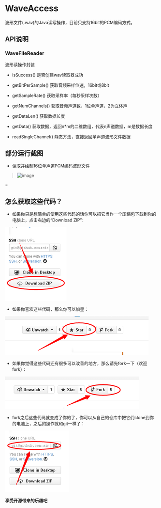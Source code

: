 # WaveAccess

波形文件(.wav)的Java读写操作，目前只支持16bit的PCM编码方式。




## API说明
### WaveFileReader

波形读操作封装

* isSuccess() 是否创建wav读取器成功
* getBitPerSample() 获取音频采样位速，16bit或8bit
* getSampleRate() 获取采样率（每秒采样次数）
* getNumChannels() 获取音频声道数，1位单声道，2为立体声
* getDataLen() 获取数据长度
* getData() 获取数据，返回n*m的二维数组，代表n声道数据，m是数据长度

* readSingleChannel() 静态方法，直接返回单声道波形文件数据



## 部分运行截图
* 读取并绘制16位单声道PCM编码波形文件

> ![image](https://raw.githubusercontent.com/sintrb/WaveAccess/master/doc/screenshots/shots_wav_40_16_1_pcm.png)


=

## 怎么获取这些代码？

* 如果你只是想简单的使用这些代码的话你可以把它当作一个压缩包下载到你的电脑上，点击右边的“Download ZIP”:

![image](https://raw.githubusercontent.com/sintrb/forgithub/master/img/screenshots/githubdownloadzip.png)


* 如果你喜欢这些代码，那么你可以加星：

![image](https://raw.githubusercontent.com/sintrb/forgithub/master/img/screenshots/githubstart.png)

* 如果你觉得这些代码还有很多可以改善的地方，那么请先fork一下（欢迎fork）：

![image](https://raw.githubusercontent.com/sintrb/forgithub/master/img/screenshots/githubfork.png)

* fork之后这些代码就变成了你的了，你可以从自己的仓库中把它们clone到你的电脑上，之后的操作就和git一样了：

![image](https://raw.githubusercontent.com/sintrb/forgithub/master/img/screenshots/githubsshclone.png)

**享受开源带来的乐趣吧**

